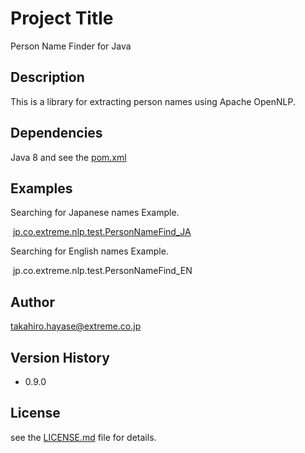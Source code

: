 # Project Title
Person Name Finder for Java

## Description
This is a library for extracting person names using Apache OpenNLP.

## Dependencies
Java 8 and see the [pom.xml](/pom.xml)

## Examples
Searching for Japanese names Example.

&nbsp;[jp.co.extreme.nlp.test.PersonNameFind_JA](/src/test/java/jp/co/extreme/nlp/test/PersonNameFind_JA.java)

Searching for English names Example.

&nbsp;jp.co.extreme.nlp.test.PersonNameFind_EN

## Author
takahiro.hayase@extreme.co.jp

## Version History
* 0.9.0

## License
see the [LICENSE.md](/LICENSE.md) file for details.
